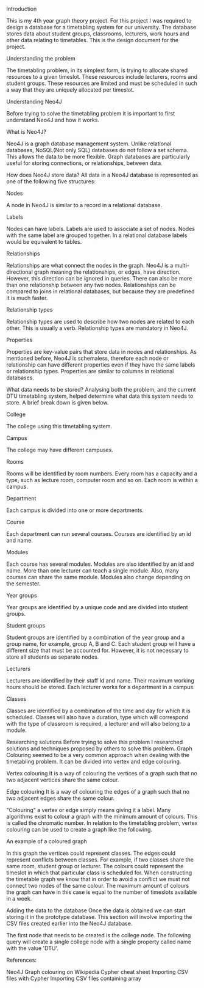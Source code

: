 Introduction



This is my 4th year graph theory project. For this project I was required to design a database for a timetabling system for our university. The database stores data about student groups, classrooms, lecturers, work hours and other data relating to timetables. This is the design document for the project.

Understanding the problem


The timetabling problem, in its simplest form, is trying to allocate shared resources to a given timeslot. These resources include lecturers, rooms and student groups. These resources are limited and must be scheduled in such a way that they are uniquely allocated per timeslot.

Understanding Neo4J


Before trying to solve the timetabling problem it is important to first understand Neo4J and how it works.

What is Neo4J?


Neo4J is a graph database management system. Unlike relational databases, NoSQL(Not only SQL) databases do not follow a set schema. This allows the data to be more flexible. Graph databases are particularly useful for storing connections, or relationships, between data.

How does Neo4J store data?
All data in a Neo4J database is represented as one of the following five structures:

Nodes

A node in Neo4J is similar to a record in a relational database.

Labels

Nodes can have labels. Labels are used to associate a set of nodes. Nodes with the same label are grouped together. In a relational database labels would be equivalent to tables.

Relationships

Relationships are what connect the nodes in the graph. Neo4J is a multi-directional graph meaning the relationships, or edges, have direction. However, this direction can be ignored in queries. There can also be more than one relationship between any two nodes. Relationships can be compared to joins in relational databases, but because they are predefined it is much faster.

Relationship types

Relationship types are used to describe how two nodes are related to each other. This is usually a verb. Relationship types are mandatory in Neo4J.

Properties

Properties are key-value pairs that store data in nodes and relationships. As mentioned before, Neo4J is schemaless, therefore each node or relationship can have different properties even if they have the same labels or relationship types. Properties are similar to columns in relational databases.

What data needs to be stored?
Analysing both the problem, and the current DTU timetabling system, helped determine what data this system needs to store. A brief break down is given below.

College

The college using this timetabling system.

Campus

The college may have different campuses.

Rooms

Rooms will be identified by room numbers. Every room has a capacity and a type, such as lecture room, computer room and so on. Each room is within a campus.

Department

Each campus is divided into one or more departments.

Course

Each department can run several courses. Courses are identified by an id and name.

Modules

Each course has several modules. Modules are also identified by an id and name. More than one lecturer can teach a single module. Also, many courses can share the same module. Modules also change depending on the semester.

Year groups

Year groups are identified by a unique code and are divided into student groups.

Student groups

Student groups are identified by a combination of the year group and a group name, for example, group A, B and C. Each student group will have a different size that must be accounted for. However, it is not necessary to store all students as separate nodes.

Lecturers

Lecturers are identified by their staff Id and name. Their maximum working hours should be stored. Each lecturer works for a department in a campus.

Classes

Classes are identified by a combination of the time and day for which it is scheduled. Classes will also have a duration, type which will correspond with the type of classroom is required, a lecturer and will also belong to a module.

Researching solutions
Before trying to solve this problem I researched solutions and techniques proposed by others to solve this problem. Graph Colouring seemed to be a very common approach when dealing with the timetabling problem. It can be divided into vertex and edge colouring.

Vertex colouring It is a way of colouring the vertices of a graph such that no two adjacent vertices share the same colour.

Edge colouring It is a way of colouring the edges of a graph such that no two adjacent edges share the same colour.

"Colouring" a vertex or edge simply means giving it a label. Many algorithms exist to colour a graph with the minimum amount of colours. This is called the chromatic number. In relation to the timetabling problem, vertex colouring can be used to create a graph like the following.

An example of a coloured graph

In this graph the vertices could represent classes. The edges could represent conflicts between classes. For example, if two classes share the same room, student group or lecturer. The colours could represent the timeslot in which that particular class is scheduled for. When constructing the timetable graph we know that in order to avoid a conflict we must not connect two nodes of the same colour. The maximum amount of colours the graph can have in this case is equal to the number of timeslots available in a week.

Adding the data to the database
Once the data is obtained we can start storing it in the prototype database. This section will involve importing the CSV files created earlier into the Neo4J database.

The first node that needs to be created is the college node. The following query will create a single college node with a single property called name with the value 'DTU'.


References:

Neo4J
Graph colouring on Wikipedia
Cypher cheat sheet
Importing CSV files with Cypher
Importing CSV files containing array
